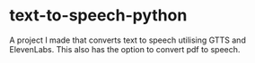 # text-to-speech-python
A project I made that converts text to speech utilising GTTS and ElevenLabs. This also has the option to convert pdf to speech.
